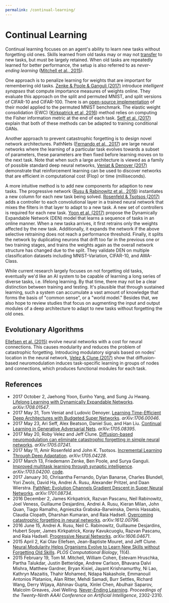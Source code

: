 ```yaml
---
permalink: /continual-learning/
---
```

# Continual Learning

Continual learning focuses on an agent's ability to learn new tasks without forgetting old ones. Skills learned from old tasks may or may not [transfer](http://realai.org/transfer-learning/) to new tasks, but must be largely retained. When old tasks are repeatedly learned for better performance, the setup is also referred to as *never-ending learning* ([Mitchell et al., 2015](https://www.aaai.org/ocs/index.php/AAAI/AAAI15/paper/view/10049)).

One approach is to penalize learning for weights that are important for remembering old tasks. [Zenke & Poole & Ganguli (2017)](https://arxiv.org/abs/1703.04200) introduce *intelligent synapses* that compute importance measures of weights online. They evaluate this approach on the split and permuted MNIST, and split versions of CIFAR-10 and CIFAR-100. There is an [open-source implementation](https://github.com/spiglerg/TF_ContinualLearningViaSynapticIntelligence) of their model applied to the permuted MNIST benchmark. The elastic weight consolidation (EWC) ([Kirkpatrick et al, 2016](https://arxiv.org/abs/1612.00796)) method relies on computing the Fisher information metric at the end of each task. [Seff et al. (2017)](https://arxiv.org/abs/1705.08395) explain that both of these methods can be adapted to training conditional GANs.

Another approach to prevent catastrophic forgetting is to design novel network architectures. PathNets ([Fernando et al., 2017](https://arxiv.org/abs/1701.08734)) are large neural networks where the learning of a particular task evolves towards a subset of parameters, these parameters are then fixed before learning moves on to the next task. Note that when such a large architecture is viewed as a family of possible standard deep neural networks, [Veniat & Denoyer (2017)](https://arxiv.org/abs/1706.00046) demonstrate that reinforcement learning can be used to discover networks that are efficient in computational cost (Flop) or time (milliseconds).

A more intuitive method is to add new components for adaption to new tasks. The progressive network ([Rusu & Rabinowitz et al., 2016](https://arxiv.org/abs/1606.04671)) instantiates a new column for each new task being solved. [Rosenfeld & Tsotsos (2017)](https://arxiv.org/abs/1705.04228) adds a controller to each convolutional layer in a trained neural network that mixes the filters in that layer to adapt to a new task. A new set of controllers is required for each new task. [Yoon et al. (2017)](https://arxiv.org/abs/1708.01547) propose the Dynamically Expandable Network (DEN) model that learns a sequence of tasks in an online manner. When a new taska arrives, it first retrains only the weights affected by the new task. Additionally, it expands the network if the above selective retraining does not reach a performance threshold. Finally, it splits the network by duplicating neurons that drift too far in the previous one or two training stages, and trains the weights again as the overall network structure has changed due to the split. They validate DEN on multiple classification datasets including MNIST-Variation, CIFAR-10, and AWA-Class.

While current research largely focuses on not forgetting old tasks, eventually we'd like an AI system to be capable of learning a long series of diverse tasks, i.e. lifelong learning. By that time, there may not be a clear distinction between training and testing. It's plausible that through sustained learning, such a system can accumulate a vast amount of knowledge that forms the basis of "common sense", or a "world model." Besides that, we also hope to review studies that focus on augmenting the input and output modules of a deep architecture to adapt to new tasks without forgetting the old ones.

## Evolutionary Algorithms 

[Ellefsen et al. (2015)](http://journals.plos.org/ploscompbiol/article?id=10.1371/journal.pcbi.1004128) evolve neural networks with a cost for neural connections. This causes modularity and reduces the problem of catastrophic forgetting. Introducing modulatory signals based on nodes' location in the neural network, [Velez & Clune (2017)](https://arxiv.org/abs/1705.07241) show that diffusion-based neuromodulation induces task-specific learning in groups of nodes and connections, which produces functional modules for each task.

## References

* 2017 October 2, Jaehong Yoon, Eunho Yang, and Sung Ju Hwang. [Lifelong Learning with Dynamically Expandable Networks](https://arxiv.org/abs/1708.01547). *arXiv:1708.01547*.
* 2017 May 31, Tom Veniat and Ludovic Denoyer. [Learning Time-Efficient Deep Architectures with Budgeted Super Networks](https://arxiv.org/abs/1706.00046). *arXiv:1706.00046*.
* 2017 May 23, Ari Seff, Alex Beatson, Daniel Suo, and Han Liu. [Continual Learning in Generative Adversarial Nets](https://arxiv.org/abs/1705.08395). *arXiv:1705.08395*.
* 2017 May 20, Roby Velez and Jeff Clune. [Diffusion-based neuromodulation can eliminate catastrophic forgetting in simple neural networks](https://arxiv.org/abs/1705.07241). *arXiv:1705.07241*.
* 2017 May 11, Amir Rosenfeld and John K. Tsotsos. [Incremental Learning Through Deep Adaptation](https://arxiv.org/abs/1705.04228). *arXiv:1705.04228*.
* 2017 March 13, Friedemann Zenke, Ben Poole, and Surya Ganguli. [Improved multitask learning through synaptic intelligence](https://arxiv.org/abs/1703.04200). *arXiv:1703.04200*. [code](https://github.com/spiglerg/TF_ContinualLearningViaSynapticIntelligence).
* 2017 January 30, Chrisantha Fernando, Dylan Banarse, Charles Blundell, Yori Zwols, David Ha, Andrei A. Rusu, Alexander Pritzel, and Daan Wierstra. [PathNet: Evolution Channels Gradient Descent in Super Neural Networks](https://arxiv.org/abs/1701.08734). *arXiv:1701.08734*.
* 2016 December 2, James Kirkpatrick, Razvan Pascanu, Neil Rabinowitz, Joel Veness, Guillaume Desjardins, Andrei A. Rusu, Kieran Milan, John Quan, Tiago Ramalho, Agnieszka Grabska-Barwinska, Demis Hassabis, Claudia Clopath, Dharshan Kumaran, and Raia Hadsell. [Overcoming catastrophic forgetting in neural networks](https://arxiv.org/abs/1612.00796). *arXiv:1612.00796*.
* 2016 June 15, Andrei A. Rusu, Neil C. Rabinowitz, Guillaume Desjardins, Hubert Soyer, James Kirkpatrick, Koray Kavukcuoglu, Razvan Pascanu, and Raia Hadsell. [Progressive Neural Networks](https://arxiv.org/abs/1606.04671). *arXiv:1606.04671*.
* 2015 April 2, Kai Olav Ellefsen, Jean-Baptiste Mouret, and Jeff Clune. [Neural Modularity Helps Organisms Evolve to Learn New Skills without Forgetting Old Skills](http://journals.plos.org/ploscompbiol/article?id=10.1371/journal.pcbi.1004128). *PLOS Computational Biology*, 11(4).
* 2015 February 19, Tom M. Mitchell, William Cohen, Estevam Hruschka, Partha Talukdar, Justin Betteridge, Andrew Carlson, Bhavana Dalvi Mishra, Matthew Gardner, Bryan Kisiel, Jayant Krishnamurthy, Ni Lao, Kathryn Mazaitis, Thahir Mohamed, Ndapa Nakashole, Emmanouil Antonios Platanios, Alan Ritter, Mehdi Samadi, Burr Settles, Richard Wang, Derry Wijaya, Abhinav Gupta, Xinlei Chen, Abulhair Saparov, Malcolm Greaves, Joel Welling. [Never-Ending Learning](https://www.aaai.org/ocs/index.php/AAAI/AAAI15/paper/view/10049). *Proceedings of the Twenty-Ninth AAAI Conference on Artificial Intelligence*, 2302-2310.

